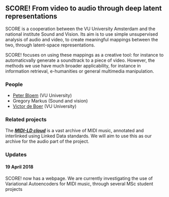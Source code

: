 ## SCORE! From video to audio through deep latent representations 

SCORE is a cooperation between the VU University Amsterdam and the national institute Sound and Vision. Its aim is to 
use simple unsupervised analysis of audio and video, to create meaningful mappings between the two, through latent-space 
representations. 

SCORE! focuses on using these mappings as a creative tool: for instance to automaticvally generate a soundtrack to a 
piece of video. However, the methods we use have much broader applicability, for instance in information retrieval, 
e-humanities or general multimedia manipulation.         

### People

* [Peter Bloem](peterbloem.nl) (VU University)
* Gregory Markus (Sound and vision)
* [Victor de Boer](victordeboer.nl) (VU University)

### Related projects

The ***[MIDI-LD cloud](https://midi-ld.github.io/)*** is a vast archive of MIDI music, annotated and interlinked using Linked Data standards. We will 
aim to use this as our archive for the audio part of the project.

### Updates

#### 19 April 2018

SCORE! now has a webpage. We are currently investigating the use of Variational Autoencoders for MIDI music, through 
several MSc student projects  

